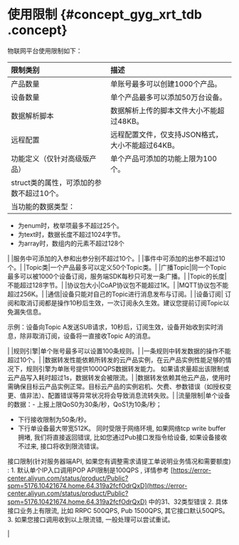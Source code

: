 # 使用限制 {#concept_gyg_xrt_tdb .concept}

物联网平台使用限制如下：

|限制类别|描述|
|:---|:-|
|产品数量|单账号最多可以创建1000个产品。|
|设备数量|单个产品最多可以添加50万台设备。|
|数据解析脚本|数据解析上传的脚本文件大小不能超过48KB。|
|远程配置|远程配置文件，仅支持JSON格式，大小不能超过64KB。|
|功能定义（仅针对高级版产品）|单个产品可添加的功能上限为100个。|
|struct类的属性，可添加的参数不超过10个。|
| 当功能的数据类型：

 -   为enum时，枚举项最多不超过25个。
-   为text时，数据长度不超过1024字节。
-   为array时，数组内的元素不超过128个

 |
|服务中可添加的入参和出参分别不超过10个。|
|事件中可添加的出参不超过10个。|
|Topic类|一个产品最多可以定义50个Topic类。|
|广播Topic|同一个Topic最多可以被1000个设备订阅，服务端SDK每秒只可发一条广播。|
|Topic的长度|不能超过128字节。|
|协议包大小|CoAP协议包不能超过1K。|
|MQTT协议包不能超过256K。|
|通信|设备只能对自己的Topic进行消息发布与订阅。|
|设备订阅| 订阅和取消订阅都是操作10秒后生效，一次订阅永久生效。建议您提前订阅Topic以免漏失信息。

 示例：设备向Topic A发送SUB请求，10秒后，订阅生效，设备开始收到实时消息，除非取消订阅，设备将一直接收Topic A的消息。

 |
|规则引擎|单个账号最多可以设置100条规则。|
|一条规则中转发数据的操作不能超过10个。|
|数据转发性能依赖所转发的云产品实例，在云产品实例性能足够的情况下，规则引擎为单账号提供1000QPS数据转发能力。 如果请求量超出该限制或云产品写入耗时超过1s，数据转发会被限流。|
|数据转发依赖其他云产品，使用时需确保目标云产品实例正常。目标云产品的实例宕机、欠费、参数错误（如授权变更、值非法）、配置错误等异常状况将会导致消息流转失败。|
|流量限制|单个设备的数据：-   上报上限QoS0为30条/秒，QoS1为10条/秒；
-   下行接收限制为50条/秒。
-   下行单设备最大带宽512K。 同时受限于网络环境, 如果网络tcp write buffer拥堵, 我们将直接返回错误, 比如您通过Pub接口发指令给设备, 如果设备接收不过来, 接口将收到限流错误。

接口限制\(针对服务器端API, 如果您有调整需求请提工单说明业务情况和需要额度\) : 1.  默认单个IP入口调用POP API限制是100QPS , 详情参考 [https://error-center.aliyun.com/status/product/Public?spm=5176.10421674.home.64.319a2fcfOdrQxD](https://error-center.aliyun.com/status/product/Public?spm=5176.10421674.home.64.319a2fcfOdrQxD) 中的31、32类型错误
2.  具体接口业务上有限流, 比如 RRPC 500QPS, Pub 1500QPS, 其它接口默认50QPS。
3.  如果您接口调用收到以上限流错, 一般处理可以尝试重试。

|

